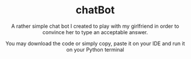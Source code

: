 <h1 align="center">chatBot</h1>

<p align="center">A rather simple chat bot I created to play with my girlfriend in order to convince her to type an acceptable answer.</p>

<p align="center">You may download the code or simply copy, paste it on your IDE and run it on your Python terminal</p>
